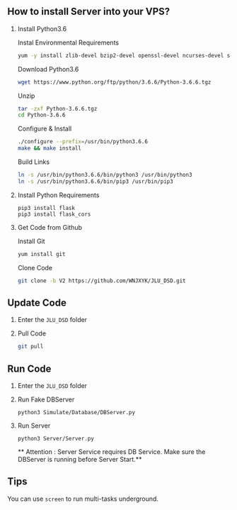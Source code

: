 ## How to install Server into your VPS?

1. Install Python3.6

   Instal Environmental Requirements

   ```bash
   yum -y install zlib-devel bzip2-devel openssl-devel ncurses-devel sqlite-devel readline-devel tk-devel gdbm-devel db4-devel libpcap-devel xz-devel
   ```

   Download Python3.6 

   ```bash
   wget https://www.python.org/ftp/python/3.6.6/Python-3.6.6.tgz
   ```

   Unzip

   ```bash
   tar -zxf Python-3.6.6.tgz
   cd Python-3.6.6
   ```

   Configure & Install

   ```bash
   ./configure --prefix=/usr/bin/python3.6.6
   make && make install
   ```

   Build Links

   ```bash
   ln -s /usr/bin/python3.6.6/bin/python3 /usr/bin/python3
   ln -s /usr/bin/python3.6.6/bin/pip3 /usr/bin/pip3
   ```

2. Install Python Requirements

   ```
   pip3 install flask
   pip3 install flask_cors
   ```

3. Get Code from Github

   Install Git

   ```bash
   yum install git
   ```

   Clone Code

   ```bash
   git clone -b V2 https://github.com/WNJXYK/JLU_DSD.git
   ```

## Update Code

1. Enter the `JLU_DSD` folder

2. Pull Code

   ```bash
   git pull
   ```

## Run Code

1. Enter the `JLU_DSD` folder

2. Run Fake DBServer

   ```
   python3 Simulate/Database/DBServer.py
   ```

3. Run Server

   ```
   python3 Server/Server.py
   ```

   ** Attention : Server Service requires DB Service. Make sure the DBServer is running before Server Start.**

## Tips

You can use `screen` to run multi-tasks underground.
